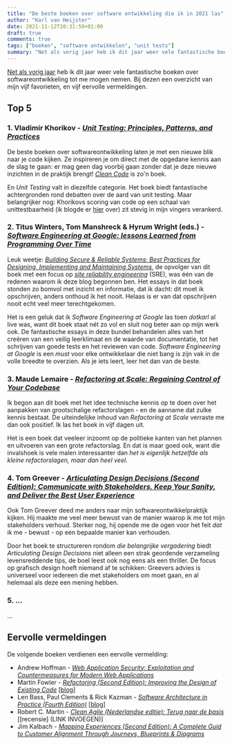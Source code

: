 ```yaml
---
title: "De beste boeken over software ontwikkeling die ik in 2021 las"
author: "Karl van Heijster"
date: 2021-11-12T20:31:59+01:00
draft: true
comments: true
tags: ["boeken", "software ontwikkelen", "unit tests"]
summary: "Net als vorig jaar heb ik dit jaar weer vele fantastische boeken over softwareontwikkeling tot me mogen nemen. Bij dezen een overzicht van mijn vijf favorieten, en vijf eervolle vermeldingen."
---
```


[Net als vorig jaar](/blog/21/05/de-beste-boeken-over-software-ontwikkeling-die-ik-in-2020-las/) heb ik dit jaar weer vele fantastische boeken over softwareontwikkeling tot me mogen nemen. Bij dezen een overzicht van mijn vijf favorieten, en vijf eervolle vermeldingen.


## Top 5


### 1. Vladimir Khorikov - [*Unit Testing: Principles, Patterns, and Practices*](https://www.manning.com/books/unit-testing)


De beste boeken over softwareontwikkeling laten je met een nieuwe blik naar je code kijken. Ze inspireren je om direct met de opgedane kennis aan de slag te gaan: er mag geen dag voorbij gaan zonder dat je deze nieuwe inzichten in de praktijk brengt! [*Clean Code*](https://www.pearson.com/us/higher-education/program/Martin-Clean-Code-A-Handbook-of-Agile-Software-Craftsmanship/PGM63937.html) is zo'n boek.


En *Unit Testing* valt in diezelfde categorie. Het boek biedt fantastische achtergronden rond debatten over de aard van unit testing. Maar belangrijker nog: Khorikovs scoring van code op een schaal van unittestbaarheid (ik blogde er [hier](/blog/21/08/moet-je-dit-willen-testen/) over) zit stevig in mijn vingers verankerd.


### 2. Titus Winters, Tom Manshreck & Hyrum Wright (eds.) - [*Software Engineering at Google: lessons Learned from Programming Over Time*](https://www.oreilly.com/library/view/software-engineering-at/9781492082781/)


Leuk weetje: [*Building Secure & Reliable Systems: Best Practices for Designing, Implementing and Maintaining Systems*](https://www.oreilly.com/library/view/building-secure-and/9781492083115/), de opvolger van dit boek met een focus op [*site reliability engineering*](https://en.wikipedia.org/wiki/Site_reliability_engineering) (SRE), was één van de redenen waarom ik deze blog begonnen ben. Het essays in dat boek stonden zo bomvol met inzicht en informatie, dat ik dacht: dit moet ik opschrijven, anders onthoud ik het nooit. Helaas is er van dat opschrijven nooit echt veel meer terechtgekomen.


Het is een geluk dat ik *Software Engineering at Google* las toen *dotkarl* al live was, want dit boek staat nét zo vol en sluit nog beter aan op mijn werk ook. De fantastische essays in deze bundel behandelen alles van het creëren van een veilig leerklimaat en de waarde van documentatie, tot het schrijven van goede tests en het reviewen van code. *Software Engineering at Google* is een *must* voor elke ontwikkelaar die niet bang is zijn vak in de volle breedte te overzien. Als je iets leert, leer het dan van de beste. 


### 3. Maude Lemaire - [*Refactoring at Scale: Regaining Control of Your Codebase*](https://www.oreilly.com/library/view/refactoring-at-scale/9781492075523/)


Ik begon aan dit boek met het idee technische kennis op te doen over het aanpakken van grootschalige refactorslagen - en de aanname dat zulke kennis bestaat. De uiteindelijke inhoud van *Refactoring at Scale* verraste me dan ook positief. Ik las het boek in vijf dagen uit.


Het is een boek dat veeleer inzoomt op de politieke kanten van het plannen en uitvoeren van een grote refactorslag. En dat is maar goed ook, want die invalshoek is vele malen interessanter dan *het is eigenlijk hetzelfde als kleine refactorslagen, maar dan heel veel*.


### 4. Tom Greever - [*Articulating Design Decisions (Second Edition): Communicate with Stakeholders, Keep Your Sanity, and Deliver the Best User Experience*](https://www.oreilly.com/library/view/articulating-design-decisions/9781492079217/)


Ook Tom Greever deed me anders naar mijn softwareontwikkelpraktijk kijken. Hij maakte me veel meer bewust van de manier waarop ik me tot mijn stakeholders verhoud. Sterker nog, hij opende me de ogen voor het feit *dat* ik me - bewust - op een bepaalde manier kan verhouden.


Door het boek te structureren rondom *die belangrijke vergadering* biedt *Articulating Design Decisions* niet alleen een strak geordende verzameling levensreddende tips, de boel leest ook nog eens als een thriller. De focus op grafisch design hoeft niemand af te schikken: Greevers advies is universeel voor iedereen die met stakeholders om moet gaan, en al helemaal als deze een mening hebben.


### 5. ...


...


## Eervolle vermeldingen


De volgende boeken verdienen een eervolle vermelding:


- Andrew Hoffman - [*Web Application Security: Exploitation and Countermeasures for Modern Web Applications*](https://www.oreilly.com/library/view/web-application-security/9781492053101/)
- Martin Fowler - [*Refactoring (Second Edition): Improving the Design of Existing Code*](https://martinfowler.com/books/refactoring.html) [[blog](/blog/21/08/breek-je-test/)]
- Len Bass, Paul Clements & Rick Kazman - [*Software Architecture in Practice (Fourth Edition)*](https://www.pearson.com/us/higher-education/program/Bass-Software-Architecture-in-Practice-4th-Edition/PGM2920979.html) [[blog](/blog/21/11/schorseneren-en-software-architectuur/)]
- Robert C. Martin - [*Clean Agile (Nederlandse editie): Terug naar de basis*](https://www.vanduurenmedia.nl/EAN/9789463562393/Clean_Agile_Nederlandse_editie) [[recensie] (LINK INVOEGEN)]
- Jim Kalbach - [*Mapping Experiences (Second Edition): A Complete Guid to Customer Alignment Through Journeys, Blueprints & Diagrams*](oreilly.com/library/view/mapping-experiences-2nd/9781492076629/)
